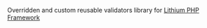 Overridden and custom reusable validators library for
[Lithium PHP Framework](https://github.com/UnionOfRAD/lithium)